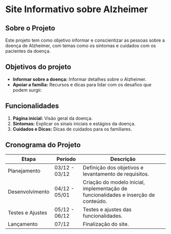 # Site Informativo sobre Alzheimer  

## Sobre o Projeto  
Este projeto tem como objetivo informar e conscientizar as pessoas sobre a doença de Alzheimer, com temas como os sintomas e cuidados com os pacientes da doença.  

## Objetivos do projeto
- **Informar sobre a doença:** Informar detalhes sobre o Alzheimer.  
- **Apoiar a família:** Recursos e dicas para lidar com os desafios que podem surgir.

## Funcionalidades  
1. **Página inicial:** Visão geral da doença.  
2. **Sintomas:** Explicar os sinais iniciais e estágios da doença.  
3. **Cuidados e Dicas:** Dicas de cuidados para os familiares.

## Cronograma do Projeto  
| Etapa              | Período       | Descrição                                                                           |
|--------------------|---------------|-------------------------------------------------------------------------------------|
| Planejamento       | 03/12 - 03/12 | Definição dos objetivos e levantamento de requisitos.                               |
| Desenvolvimento    | 04/12 - 05/01 | Criação do modelo inicial, implementação de funcionalidades e inserção de conteúdo. |
| Testes e Ajustes   | 05/12 - 06/12 | Testes e ajustes das funcionalidades.                                               |
| Lançamento         | 07/12         | Finalização do site.                                                                |